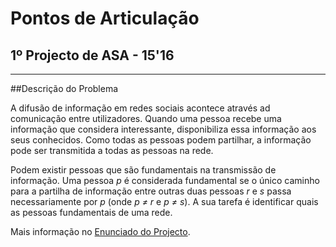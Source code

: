 # Pontos de Articulação
## 1º Projecto de ASA - 15'16
---
##Descrição do Problema

A difusão de informação em redes sociais acontece através ad comunicação entre
utilizadores. Quando uma pessoa recebe uma informação que considera
interessante, disponibiliza essa informação aos seus conhecidos. Como todas as
pessoas podem partilhar, a informação pode ser transmitida a todas as pessoas na
rede.

Podem existir pessoas que são fundamentais na transmissão de informação. Uma
pessoa _p_ é considerada fundamental se o único caminho para a partilha de
informação entre outras duas pessoas _r_ e _s_ passa necessariamente por _p_
(onde _p ≠ r_ e _p ≠ s_). A sua tarefa é identificar quais as pessoas
fundamentais de uma rede.

Mais informação no [Enunciado do Projecto][1].

[1]: p1.pdf "1º Projecto de ASA - 2015'16"
